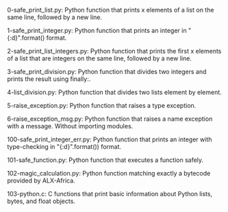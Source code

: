 0-safe_print_list.py: Python function that prints x elements of a list on the same line, followed by a new line.

1-safe_print_integer.py: Python function that prints an integer in "{:d}".format() format.

2-safe_print_list_integers.py: Python function that prints the first x elements of a list that are integers on the same line, followed by a new line.

3-safe_print_division.py: Python function that divides two integers and prints the result using finally:.

4-list_division.py: Python function that divides two lists element by element.

5-raise_exception.py: Python function that raises a type exception.

6-raise_exception_msg.py: Python function that raises a name exception with a message.
Without importing modules.

100-safe_print_integer_err.py: Python function that prints an integer with type-checking in "{:d}".format()) format.

101-safe_function.py: Python function that executes a function safely.

102-magic_calculation.py: Python function matching exactly a bytecode provided by ALX-Africa.

103-python.c: C functions that print basic information about Python lists, bytes, and float objects.